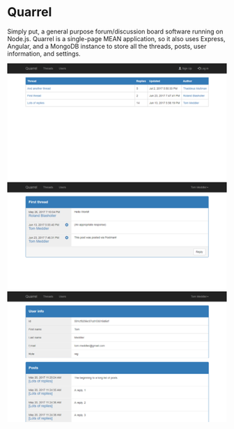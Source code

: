 # Quarrel
Simply put, a general purpose forum/discussion board software running on Node.js.  Quarrel is a single-page MEAN application, so it also uses Express, Angular, and a MongoDB instance to store all the threads, posts, user information, and settings.

![](/screenshots/thread-list.png?raw=true)
![](/screenshots/thread.png?raw=true)
![](/screenshots/user.png?raw=true)
